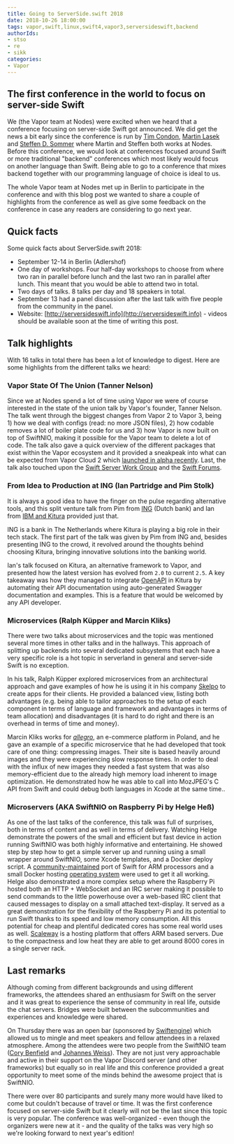 ```yaml
---
title: Going to ServerSide.swift 2018
date: 2018-10-26 18:00:00
tags: vapor,swift,linux,swift4,vapor3,serversideswift,backend
authorIds:
- stso
- re
- sikk
categories:
- Vapor
---
```


## The first conference in the world to focus on server-side Swift
We (the Vapor team at Nodes) were excited when we heard that a conference focusing on server-side Swift got announced. We did get the news a bit early since the conference is run by [Tim Condon](https://twitter.com/0xtim), [Martin Lasek](https://twitter.com/martinlasek) and [Steffen D. Sommer](https://twitter.com/steffendsommer) where Martin and Steffen both works at Nodes. Before this conference, we would look at conferences focused around Swift or more traditional "backend" conferences which most likely would focus on another language than Swift. Being able to go to a conference that mixes backend together with our programming language of choice is ideal to us.

The whole Vapor team at Nodes met up in Berlin to participate in the conference and with this blog post we wanted to share a couple of highlights from the conference as well as give some feedback on the conference in case any readers are considering to go next year.

## Quick facts
Some quick facts about ServerSide.swift 2018:
- September 12-14 in Berlin (Adlershof)
- One day of workshops. Four half-day workshops to choose from where two ran in parallel before lunch and the last two ran in parallel after lunch. This meant that you would be able to attend two in total.
- Two days of talks. 8 talks per day and 18 speakers in total.
- September 13 had a panel discussion after the last talk with five people from the community in the panel.
- Website: [http://serversideswift.info](http://serversideswift.info) - videos should be available soon at the time of writing this post.

## Talk highlights
With 16 talks in total there has been a lot of knowledge to digest. Here are some highlights from the different talks we heard:

### Vapor State Of The Union (Tanner Nelson)
Since we at Nodes spend a lot of time using Vapor we were of course interested in the state of the union talk by Vapor's founder, Tanner Nelson. The talk went through the biggest changes from Vapor 2 to Vapor 3, being 1) how we deal with configs (read: no more JSON files), 2) how codable removes a lot of boiler plate code for us and 3) how Vapor is now built on top of SwiftNIO, making it possible for the Vapor team to delete a lot of code. The talk also gave a quick overview of the different packages that exist within the Vapor ecosystem and it provided a sneakpeak into what can be expected from Vapor Cloud 2 which [launched in alpha recently](https://medium.com/vapor-cloud/vapor-cloud-2-public-alpha-2d9ee14d0688). Last, the talk also touched upon the [Swift Server Work Group](https://swift.org/server/) and the [Swift Forums](https://forums.swift.org/c/development/server).

### From Idea to Production at ING (Ian Partridge and Pim Stolk)
It is always a good idea to have the finger on the pulse regarding alternative tools, and this split venture talk from Pim from [ING](https://www.ing.com) (Dutch bank) and Ian from [IBM and Kitura](https://www.kitura.io) provided just that.

ING is a bank in The Netherlands where Kitura is playing a big role in their tech stack. The first part of the talk was given by Pim from ING and, besides presenting ING to the crowd, it revolved around the thoughts behind choosing Kitura, bringing innovative solutions into the banking world.

Ian's talk focused on Kitura, an alternative framework to Vapor, and presented how the latest version has evolved from `2.0` to current `2.5`. A key takeaway was how they managed to integrate [OpenAPI](https://www.openapis.org/) in Kitura by automating their API documentation using auto-generated Swagger documentation and examples. This is a feature that would be welcomed by any API developer.

### Microservices (Ralph Küpper and Marcin Kliks)
There were two talks about microservices and the topic was mentioned several more times in other talks and in the hallways. This approach of splitting up backends into several dedicated subsystems that each have a very specific role is a hot topic in serverland in general and server-side Swift is no exception.

In his talk, Ralph Küpper explored microservices from an architectural approach and gave examples of how he is using it in his company [Skelpo](https://www.skelpo.com) to create apps for their clients. He provided a balanced view, listing both advantages (e.g. being able to tailor approaches to the setup of each component in terms of language and framework and advantages in terms of team allocation) and disadvantages (it is hard to do right and there is an overhead in terms of time and money).

Marcin Kliks works for [_allegro_](https://allegro.pl), an e-commerce platform in Poland, and he gave an example of a specific microservice that he had developed that took care of one thing: compressing images. Their site is based heavily around images and they were experiencing slow response times. In order to deal with the influx of new images they needed a fast system that was also memory-efficient due to the already high memory load inherent to image optimization. He demonstrated how he was able to call into MozJPEG's C API from Swift and could debug both languages in Xcode at the same time..

### Microservers (AKA SwiftNIO on Raspberry Pi by Helge Heß)
As one of the last talks of the conference, this talk was full of surprises, both in terms of content and as well in terms of delivery. Watching Helge demonstrate the powers of the small and efficient but fast device in action running SwiftNIO was both highly informative and entertaining.
He showed step by step how to get a simple server up and running using a small wrapper around SwiftNIO, some Xcode templates, and a Docker deploy script. A [community-maintained](https://www.uraimo.com) port of Swift for ARM processors and a small Docker hosting [operating system](http://hypriot.com) were used to get it all working.
Helge also demonstrated a more complex setup where the Raspberry Pi hosted both an HTTP + WebSocket and an IRC server making it possible to send commands to the little powerhouse over a web-based IRC client that caused messages to display on a small attached text-display. It served as a great demonstration for the flexibility of the Raspberry Pi and its potential to run Swift thanks to its speed and low memory consumption.
All this potential for cheap and plentiful dedicated cores has some real world uses as well. [Scaleway](https://www.scaleway.com) is a hosting platform that offers ARM based servers. Due to the compactness and low heat they are able to get around 8000 cores in a single server rack.

## Last remarks
Although coming from different backgrounds and using different frameworks, the attendees shared an enthusiasm for Swift on the server and it was great to experience the sense of community in real life, outside the chat servers. Bridges were built between the subcommunities and experiences and knowledge were shared.

On Thursday there was an open bar (sponsored by [Swiftengine](https://swiftengine.io)) which allowed us to mingle and meet speakers and fellow attendees in a relaxed atmosphere. Among the attendees were two people from the SwiftNIO team ([Cory Benfield](https://twitter.com/Lukasaoz) and [Johannes Weiss](https://twitter.com/johannesweiss)). They are not just very approachable and active in their support on the Vapor Discord server (and other frameworks) but equally so in real life and this conference provided a great opportunity to meet some of the minds behind the awesome project that is SwiftNIO.

There were over 80 participants and surely many more would have liked to come but couldn't because of travel or time. It was the first conference focused on server-side Swift but it clearly will not be the last since this topic is very popular. The conference was well-organized - even though the organizers were new at it - and the quality of the talks was very high so we're looking forward to next year's edition!
